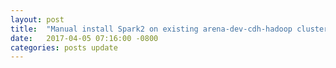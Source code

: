 ```yaml
---
layout: post
title:  "Manual install Spark2 on existing arena-dev-cdh-hadoop cluster"
date:   2017-04-05 07:16:00 -0800
categories: posts update
---
```


<style>
table{
    border-collapse: collapse;
    border-spacing: 1;
    border:2px solid #000000;
}
th{
    border:2px solid #000000;
}
td{
    border:1px solid #000000;
}
</style>

[arena-dev-cdh-hadoop-github]: https://github.com/binyuanchen/arena-dev-cdh-hadoop
